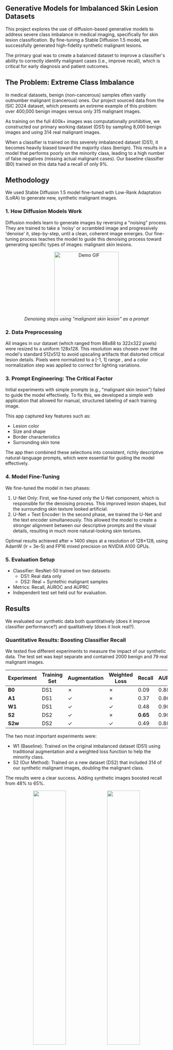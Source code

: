 ## Generative Models for Imbalanced Skin Lesion Datasets

This project explores the use of diffusion-based generative models to address severe class imbalance in medical imaging, specifically for skin lesion classification. By fine-tuning a Stable Diffusion 1.5 model, we successfully generated high-fidelity synthetic malignant lesions.

The primary goal was to create a balanced dataset to improve a classifier's ability to correctly identify malignant cases (i.e., improve recall), which is critical for early diagnosis and patient outcomes.

## The Problem: Extreme Class Imbalance

In medical datasets, benign (non-cancerous) samples often vastly outnumber malignant (cancerous) ones. Our project sourced data from the ISIC 2024 dataset, which presents an extreme example of this problem: over 400,000 benign images versus only 315 malignant images.

As training on the full 400k+ images was computationally prohibitive, we constructed our primary working dataset (DS1) by sampling 8,000 benign images and using 314 real malignant images.

When a classifier is trained on this severely imbalanced dataset (DS1), it becomes heavily biased toward the majority class (benign). This results in a model that performs poorly on the minority class, leading to a high number of false negatives (missing actual malignant cases). Our baseline classifier (B0) trained on this data had a recall of only 9%.

## Methodology

We used  Stable Diffusion 1.5 model fine-tuned with Low-Rank Adaptation (LoRA)  to generate new, synthetic malignant images.

### 1. How Diffusion Models Work

Diffusion models learn to generate images by reversing a "noising" process. They are trained to take a 'noisy' or scrambled image and progressively 'denoise' it, step-by-step, until a clean, coherent image emerges. Our fine-tuning process teaches the model to guide this denoising process toward generating specific types of images: malignant skin lesions.

<p align="center">
  <img src="public/denoising-steps.gif" alt="Demo GIF" width="200"><br>
  <em>Denoising steps using "malignant skin lesion" as a prompt</em>
</p>

### 2. Data Preprocessing

All images in our dataset (which ranged from 88x88 to 322x322 pixels) were resized to a uniform 128x128. This resolution was chosen over the model's standard 512x512 to avoid upscaling artifacts that distorted critical lesion details. Pixels were normalized to a [-1, 1] range , and a color normalization step was applied to correct for lighting variations.

### 3. Prompt Engineering: The Critical Factor

Initial experiments with simple prompts (e.g., "malignant skin lesion") failed to guide the model effectively. To fix this, we developed a simple web application that allowed for manual, structured labeling of each training image.

This app captured key features such as:
  
  - Lesion color
  - Size and shape
  - Border characteristics
  - Surrounding skin tone
  
  The app then combined these selections into consistent, richly descriptive natural-language prompts, which were essential for guiding the model effectively.

  ### 4. Model Fine-Tuning

  We fine-tuned the model in two phases:
  
  1. U-Net Only: First, we fine-tuned only the U-Net component, which is responsible for the denoising process. This improved lesion shapes, but the surrounding skin texture looked artificial.
  2. U-Net + Text Encoder: In the second phase, we trained the U-Net and the text encoder simultaneously. This allowed the model to create a stronger alignment between our descriptive prompts and the visual details, resulting in much more natural-looking skin textures.

Optimal results achieved after ≈ 1400 steps at a resolution of 128×128, using AdamW (lr = 3e-5) and FP16 mixed precision on NVIDIA A100 GPUs.

### 5. Evaluation Setup

- Classifier: ResNet-50 trained on two datasets:
  - DS1: Real data only
  - DS2: Real + Syntethic malignant samples
- Metrics: Recall, AUROC and AUPRC
- Independent test set held out for evaluation.


## Results

We evaluated our synthetic data both quantitatively (does it improve classifier performance?) and qualitatively (does it look real?).

### Quantitative Results: Boosting Classifier Recall

We tested five different experiments to measure the impact of our synthetic data. The test set was kept separate and contained 2000 benign and 79 real malignant images.

| Experiment | Training Set | Augmentation | Weighted Loss | Recall   | AUROC | AUPRC |
| ---------- | ------------ | ------------ | ------------- | -------- | ----- | ----- |
| **B0**     | DS1          | ✗            | ✗             | 0.09     | 0.887 | 0.306 |
| **A1**     | DS1          | ✓            | ✗             | 0.37     | 0.862 | 0.417 |
| **W1**     | DS1          | ✓            | ✓             | 0.48     | 0.900 | 0.464 |
| **S2**     | DS2          | ✓            | ✗             | **0.65** | 0.900 | 0.433 |
| **S2w**    | DS2          | ✓            | ✓             | 0.49     | 0.882 | 0.467 |


The two most important experiments were:

- W1 (Baseline): Trained on the original imbalanced dataset (DS1) using traditional augmentation and a weighted loss function to help the minority class.
- S2 (Our Method): Trained on a new dataset (DS2) that included 314 of our synthetic malignant images, doubling the malignant class.

The results were a clear success. Adding synthetic images boosted recall from 48% to 65%.

<p align="center"> <img src="public/confusion_w1.png" width="45%"/> <img src="public/confusion_s2.png" width="45%"/> </p>

Confusion matrices comparing performance W1 (left) and S2 (right) introducing synthetic images.

### Qualitative Results: "Visually Convincing" Images

#### 1. t-SNE Feature Visualization

We used t-SNE to compress the high-dimensional features from our classifier and plot them in 2D.

- Synthetic vs. Real: The features of our synthetic malignant images (red) show a clear and significant overlap with the features of real malignant images (yellow/orange). This shows our model learned to reproduce the correct features.
- Synthetic vs. Benign: The synthetic malignant images (red) form a distinct cluster that is clearly separated from the benign images (green).

<p align="center"> <img src="public/tsne_real_vs_synthetic.png" width="70%"/> <br><em>Real vs. Synthetic Malignant: strong overlap indicates feature fidelity.</em> </p> <p align="center"> <img src="public/tsne_synthetic_vs_benign.png" width="70%"/> <br><em>Synthetic Malignant vs. Benign: clear separation, confirming diagnostic distinction.</em> </p> 

This confirms our synthetic images effectively mimic the malignant class while remaining distinct from the benign class.

#### 2. Human Expert Study

We asked 10 participants (doctors and senior medical students) to act as "discriminators". They were shown a random sequence of 40 malignant images (20 real, 20 synthetic) and had to classify each as real or synthetic.

- Real Images: Experts correctly identified 66.5% of the real images on average.
- Synthetic Images: Experts correctly identified only 49.5% of the synthetic images on average.

<p align="center"> <img src="public/human_study_results.png" width="70%"/> </p>

This at-chance (50/50) performance on synthetic images demonstrates that our generated lesions are "visually convincing" and that medical experts could not reliably distinguish them from real ones.

## Generated Examples and Demo

<p align="center"> <img src="public/synthetic_examples.jpg" width="90%"/> <br><em>Examples of our synthetic images generated using our diffusion-based approach.</em></p>

https://github.com/user-attachments/assets/720009e7-01ee-4b05-817a-2fcd69c1569e

## Conclusion
This project demonstrates that synthetic data generation can serve as a powerful tool to correct class imbalance in medical imaging datasets.
Fine-tuned diffusion models, guided by high-quality descriptive prompts, produced realistic malignant lesions that:

- Improved recall by +17 points.
- Preserved benign accuracy.
- Achieved strong perceptual and feature-space realism.

These findings highlight the potential of synthetic medical data to support both AI training and clinical education in dermatology.
